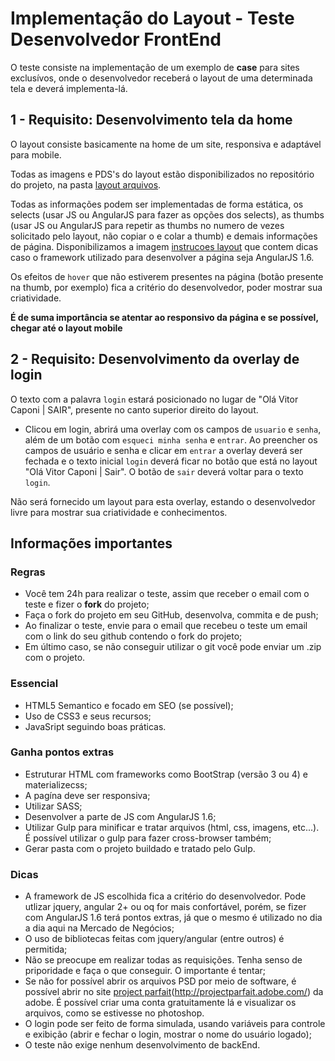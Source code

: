 # Implementação do Layout - Teste Desenvolvedor FrontEnd
O teste consiste na implementação de um exemplo de **case** para sites exclusívos, onde o desenvolvedor receberá o layout de uma determinada tela e deverá implementa-lá.

## 1 - Requisito: Desenvolvimento tela da home
O layout consiste basicamente na home de um site, responsiva e adaptável para mobile.

Todas as imagens e PDS's do layout estão disponibilizados no repositório do projeto, na pasta [layout arquivos](https://github.com/Mercado-Negocios/mnfrontendteste/tree/master/layout_arquivos).

Todas as informações podem ser implementadas de forma estática, os selects (usar JS ou AngularJS para fazer as opções dos selects), as thumbs (usar JS ou AngularJS para repetir as thumbs no numero de vezes solicitado pelo layout, não copiar o e colar a thumb) e demais informações de página. Disponibilizamos a imagem [instrucoes layout](https://github.com/Mercado-Negocios/mnfrontendteste/blob/master/layout_arquivos/instrucoes-layout.jpg) que contem dicas caso o framework utilizado para desenvolver a página seja AngularJS 1.6.

Os efeitos de `hover` que não estiverem presentes na página (botão presente na thumb, por exemplo) fica a critério do desenvolvedor, poder mostrar sua criatividade.

**É de suma importância se atentar ao responsivo da página e se possível, chegar até o layout mobile**

## 2 - Requisito: Desenvolvimento da overlay de login
O texto com a palavra `login` estará posicionado no lugar de "Olá Vitor Caponi | SAIR", presente no canto superior direito do layout.
 - Clicou em login, abrirá uma overlay com os campos de `usuario` e `senha`, além de um botão com `esqueci minha senha` e `entrar`. Ao preencher os campos de usuário e senha e clicar em `entrar` a overlay deverá ser fechada e o texto inicial `login` deverá ficar no botão que está no layout "Olá Vitor Caponi | Sair". O botão de `sair` deverá voltar para o texto `login`.

Não será fornecido um layout para esta overlay, estando o desenvolvedor livre para mostrar sua criatividade e conhecimentos.

## Informações importantes

### Regras
- Você tem 24h para realizar o teste, assim que receber o email com o teste e fizer o **fork** do projeto;
- Faça o fork do projeto em seu GitHub, desenvolva, commita e de push;
- Ao finalizar o teste, envie para o email que recebeu o teste um email com o link do seu github contendo o fork do projeto;
- Em último caso, se não conseguir utilizar o git você pode enviar um .zip com o projeto.

### Essencial
- HTML5 Semantico e focado em SEO (se possível);
- Uso de CSS3 e seus recursos;
- JavaSript seguindo boas práticas.

### Ganha pontos extras
- Estruturar HTML com frameworks como BootStrap (versão 3 ou 4) e materializecss;
- A pagína deve ser responsiva;
- Utilizar SASS;
- Desenvolver a parte de JS com AngularJS 1.6;
- Utilizar Gulp para minificar e tratar arquivos (html, css, imagens, etc...). É possível utilizar o gulp para fazer cross-browser também;
- Gerar pasta com o projeto buildado e tratado pelo Gulp.

### Dicas
- A framework de JS escolhida fica a critério do desenvolvedor. Pode utlizar jquery, angular 2+ ou oq for mais confortável, porém, se fizer com AngularJS 1.6 terá pontos extras, já que o mesmo é utilizado no dia a dia aqui na Mercado de Negócios;
- O uso de bibliotecas feitas com jquery/angular (entre outros) é permitida;
- Não se preocupe em realizar todas as requisições. Tenha senso de priporidade e faça o que conseguir. O importante é tentar;
- Se não for possível abrir os arquivos PSD por meio de software, é possível abrir no site [project parfait]()(http://projectparfait.adobe.com/) da adobe. É possível criar uma conta gratuitamente lá e visualizar os arquivos, como se estivesse no photoshop.
- O login pode ser feito de forma simulada, usando variáveis para controle e exibição (abrir e fechar o login, mostrar o nome do usuário logado);
- O teste não exige nenhum desenvolvimento de backEnd.
